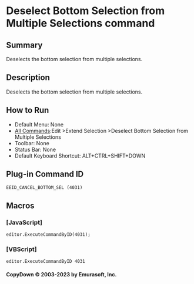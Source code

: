 # Deselect Bottom Selection from Multiple Selections command

## Summary

Deselects the bottom selection from multiple selections.

## Description

Deselects the bottom selection from multiple selections.

## How to Run

- Default Menu: None
- [All Commands](../tools/all_commands):Edit \>Extend Selection
\>Deselect Bottom Selection from Multiple Selections
- Toolbar: None
- Status Bar: None
- Default Keyboard Shortcut: ALT+CTRL+SHIFT+DOWN

## Plug-in Command ID

```
EEID_CANCEL_BOTTOM_SEL (4031)```

## Macros

### \[JavaScript\]

```
editor.ExecuteCommandByID(4031);
```

### \[VBScript\]

```
editor.ExecuteCommandByID 4031
```

#### CopyDown © 2003-2023 by Emurasoft, Inc.
